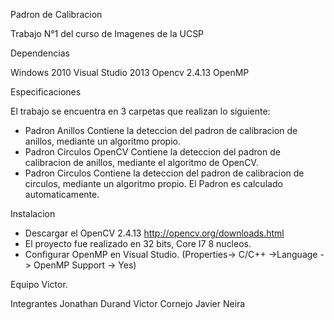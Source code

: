Padron de Calibracion

Trabajo N°1 del curso de Imagenes de la UCSP

Dependencias

Windows 2010
Visual Studio 2013
Opencv 2.4.13
OpenMP

Especificaciones

El trabajo se encuentra en 3 carpetas que realizan lo siguiente:
* Padron Anillos
	Contiene la deteccion del padron de calibracion de anillos, mediante un algoritmo propio.
* Padron Circulos OpenCV
	Contiene la deteccion del padron de calibracion de anillos, mediante el algoritmo de OpenCV.
* Padron Circulos
	Contiene la deteccion del padron de calibracion de circulos, mediante un algoritmo propio.
El Padron es calculado automaticamente.
	
Instalacion

* Descargar el OpenCV 2.4.13 http://opencv.org/downloads.html
* El proyecto fue realizado en 32 bits, Core I7 8 nucleos.
* Configurar OpenMP en Visual Studio. (Properties-> C/C++ ->Language -> OpenMP Support -> Yes)


Equipo Victor.

Integrantes
Jonathan Durand
Victor Cornejo
Javier Neira
